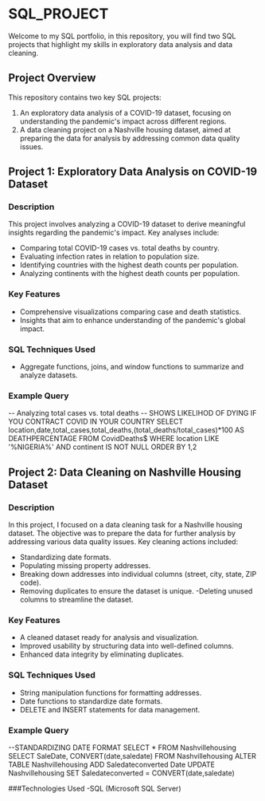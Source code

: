 # SQL_PROJECT

Welcome to my SQL portfolio, in this repository, you will find two SQL projects that highlight my skills in exploratory data analysis and data cleaning.    

## Project Overview  
This repository contains two key SQL projects:  

1. An exploratory data analysis of a COVID-19 dataset, focusing on understanding the pandemic's impact across different regions.  
2. A data cleaning project on a Nashville housing dataset, aimed at preparing the data for analysis by addressing common data quality issues.  

## Project 1: Exploratory Data Analysis on COVID-19 Dataset  
### Description  
This project involves analyzing a COVID-19 dataset to derive meaningful insights regarding the pandemic's impact. Key analyses include:  
- Comparing total COVID-19 cases vs. total deaths by country.  
- Evaluating infection rates in relation to population size.  
- Identifying countries with the highest death counts per population.  
- Analyzing continents with the highest death counts per population.  

### Key Features  
- Comprehensive visualizations comparing case and death statistics.    
- Insights that aim to enhance understanding of the pandemic's global impact.  

### SQL Techniques Used  
- Aggregate functions, joins, and window functions to summarize and analyze datasets.  

### Example Query  
-- Analyzing total cases vs. total deaths 
-- SHOWS LIKELIHOD OF DYING IF YOU CONTRACT COVID IN YOUR COUNTRY
SELECT location,date,total_cases,total_deaths,(total_deaths/total_cases)*100 AS DEATHPERCENTAGE
FROM CovidDeaths$
WHERE location LIKE '%NIGERIA%' AND  continent IS NOT NULL
ORDER BY 1,2

## Project 2: Data Cleaning on Nashville Housing Dataset
### Description
In this project, I focused on a data cleaning task for a Nashville housing dataset. The objective was to prepare the data for further analysis by addressing various data quality issues. Key cleaning actions included:

- Standardizing date formats.
- Populating missing property addresses.
- Breaking down addresses into individual columns (street, city, state, ZIP code).
- Removing duplicates to ensure the dataset is unique.
 -Deleting unused columns to streamline the dataset.

### Key Features

- A cleaned dataset ready for analysis and visualization.
- Improved usability by structuring data into well-defined columns.
- Enhanced data integrity by eliminating duplicates.

### SQL Techniques Used

- String manipulation functions for formatting addresses.
- Date functions to standardize date formats.
- DELETE and INSERT statements for data management.
  
### Example Query 

--STANDARDIZING DATE FORMAT
SELECT *
 FROM Nashvillehousing
SELECT SaleDate, CONVERT(date,saledate)
 FROM Nashvillehousing
ALTER TABLE Nashvillehousing
 ADD Saledateconverted Date
UPDATE Nashvillehousing
 SET Saledateconverted = CONVERT(date,saledate)

###Technologies Used
-SQL (Microsoft SQL Server)

